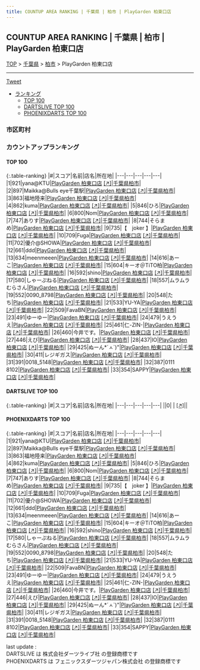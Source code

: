 ```yaml
---
title: COUNTUP AREA RANKING | 千葉県 | 柏市 | PlayGarden 柏東口店
---
```

## COUNTUP AREA RANKING | 千葉県 | 柏市 | PlayGarden 柏東口店

[TOP](/darts/rank/) > [千葉県](/darts/rank/千葉県/) > [柏市](/darts/rank/千葉県/柏市/) > PlayGarden 柏東口店

___

<a href="https://twitter.com/share?ref_src=twsrc%5Etfw" data-text="COUNTUP AREA RANKING | 千葉県柏市PlayGarden 柏東口店" class="twitter-share-button" data-hashtags="DARTSLIVE,PHOENIXDARTS,darts,ダーツ" data-show-count="false">Tweet</a>

* [ランキング](#カウントアップランキング)
    * [TOP 100](#top-100)
    * [DARTSLIVE TOP 100](#dartslive-top-100)
    * [PHOENIXDARTS TOP 100](#phoenixdarts-top-100)

### 市区町村

<ul>

</ul>

### カウントアップランキング

#### TOP 100



{:.table-ranking}
|#|スコア|名前|店名|所在地|
|---|---|---|---|---|
|1|921|<span class="rank-name-pd">yana@KTU</span>|<a href="/darts/rank/shops/81202.html">PlayGarden 柏東口店</a> <a href="https://vs.phoenixdarts.com/jp/shop/shopDetailInfo/s_81202?s_seq=81202">[↗]</a>|<a href="/darts/rank/千葉県/柏市">千葉県柏市</a>|
|2|897|<span class="rank-name-pd">Maikka@Bulls eye千葉駅</span>|<a href="/darts/rank/shops/81202.html">PlayGarden 柏東口店</a> <a href="https://vs.phoenixdarts.com/jp/shop/shopDetailInfo/s_81202?s_seq=81202">[↗]</a>|<a href="/darts/rank/千葉県/柏市">千葉県柏市</a>|
|3|863|<span class="rank-name-pd">福地陸来</span>|<a href="/darts/rank/shops/81202.html">PlayGarden 柏東口店</a> <a href="https://vs.phoenixdarts.com/jp/shop/shopDetailInfo/s_81202?s_seq=81202">[↗]</a>|<a href="/darts/rank/千葉県/柏市">千葉県柏市</a>|
|4|862|<span class="rank-name-pd">kuma</span>|<a href="/darts/rank/shops/81202.html">PlayGarden 柏東口店</a> <a href="https://vs.phoenixdarts.com/jp/shop/shopDetailInfo/s_81202?s_seq=81202">[↗]</a>|<a href="/darts/rank/千葉県/柏市">千葉県柏市</a>|
|5|846|<span class="rank-name-pd">ひろ</span>|<a href="/darts/rank/shops/81202.html">PlayGarden 柏東口店</a> <a href="https://vs.phoenixdarts.com/jp/shop/shopDetailInfo/s_81202?s_seq=81202">[↗]</a>|<a href="/darts/rank/千葉県/柏市">千葉県柏市</a>|
|6|800|<span class="rank-name-pd">Nom</span>|<a href="/darts/rank/shops/81202.html">PlayGarden 柏東口店</a> <a href="https://vs.phoenixdarts.com/jp/shop/shopDetailInfo/s_81202?s_seq=81202">[↗]</a>|<a href="/darts/rank/千葉県/柏市">千葉県柏市</a>|
|7|747|<span class="rank-name-pd">ありす</span>|<a href="/darts/rank/shops/81202.html">PlayGarden 柏東口店</a> <a href="https://vs.phoenixdarts.com/jp/shop/shopDetailInfo/s_81202?s_seq=81202">[↗]</a>|<a href="/darts/rank/千葉県/柏市">千葉県柏市</a>|
|8|744|<span class="rank-name-pd">そらまめ</span>|<a href="/darts/rank/shops/81202.html">PlayGarden 柏東口店</a> <a href="https://vs.phoenixdarts.com/jp/shop/shopDetailInfo/s_81202?s_seq=81202">[↗]</a>|<a href="/darts/rank/千葉県/柏市">千葉県柏市</a>|
|9|735|<span class="rank-name-pd">【　joker 】</span>|<a href="/darts/rank/shops/81202.html">PlayGarden 柏東口店</a> <a href="https://vs.phoenixdarts.com/jp/shop/shopDetailInfo/s_81202?s_seq=81202">[↗]</a>|<a href="/darts/rank/千葉県/柏市">千葉県柏市</a>|
|10|709|<span class="rank-name-pd">Fuga</span>|<a href="/darts/rank/shops/81202.html">PlayGarden 柏東口店</a> <a href="https://vs.phoenixdarts.com/jp/shop/shopDetailInfo/s_81202?s_seq=81202">[↗]</a>|<a href="/darts/rank/千葉県/柏市">千葉県柏市</a>|
|11|702|<span class="rank-name-pd">優介@SHOWA</span>|<a href="/darts/rank/shops/81202.html">PlayGarden 柏東口店</a> <a href="https://vs.phoenixdarts.com/jp/shop/shopDetailInfo/s_81202?s_seq=81202">[↗]</a>|<a href="/darts/rank/千葉県/柏市">千葉県柏市</a>|
|12|661|<span class="rank-name-pd">ddd</span>|<a href="/darts/rank/shops/81202.html">PlayGarden 柏東口店</a> <a href="https://vs.phoenixdarts.com/jp/shop/shopDetailInfo/s_81202?s_seq=81202">[↗]</a>|<a href="/darts/rank/千葉県/柏市">千葉県柏市</a>|
|13|634|<span class="rank-name-pd">meenmeeen</span>|<a href="/darts/rank/shops/81202.html">PlayGarden 柏東口店</a> <a href="https://vs.phoenixdarts.com/jp/shop/shopDetailInfo/s_81202?s_seq=81202">[↗]</a>|<a href="/darts/rank/千葉県/柏市">千葉県柏市</a>|
|14|616|<span class="rank-name-pd">あーこ</span>|<a href="/darts/rank/shops/81202.html">PlayGarden 柏東口店</a> <a href="https://vs.phoenixdarts.com/jp/shop/shopDetailInfo/s_81202?s_seq=81202">[↗]</a>|<a href="/darts/rank/千葉県/柏市">千葉県柏市</a>|
|15|604|<span class="rank-name-pd">キーオ＠TiTO柏</span>|<a href="/darts/rank/shops/81202.html">PlayGarden 柏東口店</a> <a href="https://vs.phoenixdarts.com/jp/shop/shopDetailInfo/s_81202?s_seq=81202">[↗]</a>|<a href="/darts/rank/千葉県/柏市">千葉県柏市</a>|
|16|592|<span class="rank-name-pd">shino</span>|<a href="/darts/rank/shops/81202.html">PlayGarden 柏東口店</a> <a href="https://vs.phoenixdarts.com/jp/shop/shopDetailInfo/s_81202?s_seq=81202">[↗]</a>|<a href="/darts/rank/千葉県/柏市">千葉県柏市</a>|
|17|580|<span class="rank-name-pd">しゃーぷねる</span>|<a href="/darts/rank/shops/81202.html">PlayGarden 柏東口店</a> <a href="https://vs.phoenixdarts.com/jp/shop/shopDetailInfo/s_81202?s_seq=81202">[↗]</a>|<a href="/darts/rank/千葉県/柏市">千葉県柏市</a>|
|18|557|<span class="rank-name-pd">ムラムラむらさん</span>|<a href="/darts/rank/shops/81202.html">PlayGarden 柏東口店</a> <a href="https://vs.phoenixdarts.com/jp/shop/shopDetailInfo/s_81202?s_seq=81202">[↗]</a>|<a href="/darts/rank/千葉県/柏市">千葉県柏市</a>|
|19|552|<span class="rank-name-pd">0090_8798</span>|<a href="/darts/rank/shops/81202.html">PlayGarden 柏東口店</a> <a href="https://vs.phoenixdarts.com/jp/shop/shopDetailInfo/s_81202?s_seq=81202">[↗]</a>|<a href="/darts/rank/千葉県/柏市">千葉県柏市</a>|
|20|548|<span class="rank-name-pd">たち</span>|<a href="/darts/rank/shops/81202.html">PlayGarden 柏東口店</a> <a href="https://vs.phoenixdarts.com/jp/shop/shopDetailInfo/s_81202?s_seq=81202">[↗]</a>|<a href="/darts/rank/千葉県/柏市">千葉県柏市</a>|
|21|533|<span class="rank-name-pd">YU-YA</span>|<a href="/darts/rank/shops/81202.html">PlayGarden 柏東口店</a> <a href="https://vs.phoenixdarts.com/jp/shop/shopDetailInfo/s_81202?s_seq=81202">[↗]</a>|<a href="/darts/rank/千葉県/柏市">千葉県柏市</a>|
|22|509|<span class="rank-name-pd">FavaBN</span>|<a href="/darts/rank/shops/81202.html">PlayGarden 柏東口店</a> <a href="https://vs.phoenixdarts.com/jp/shop/shopDetailInfo/s_81202?s_seq=81202">[↗]</a>|<a href="/darts/rank/千葉県/柏市">千葉県柏市</a>|
|23|491|<span class="rank-name-pd">ゆーゆー</span>|<a href="/darts/rank/shops/81202.html">PlayGarden 柏東口店</a> <a href="https://vs.phoenixdarts.com/jp/shop/shopDetailInfo/s_81202?s_seq=81202">[↗]</a>|<a href="/darts/rank/千葉県/柏市">千葉県柏市</a>|
|24|479|<span class="rank-name-pd">うえうえ</span>|<a href="/darts/rank/shops/81202.html">PlayGarden 柏東口店</a> <a href="https://vs.phoenixdarts.com/jp/shop/shopDetailInfo/s_81202?s_seq=81202">[↗]</a>|<a href="/darts/rank/千葉県/柏市">千葉県柏市</a>|
|25|461|<span class="rank-name-pd">仁-ZIN-</span>|<a href="/darts/rank/shops/81202.html">PlayGarden 柏東口店</a> <a href="https://vs.phoenixdarts.com/jp/shop/shopDetailInfo/s_81202?s_seq=81202">[↗]</a>|<a href="/darts/rank/千葉県/柏市">千葉県柏市</a>|
|26|460|<span class="rank-name-pd">今井です。</span>|<a href="/darts/rank/shops/81202.html">PlayGarden 柏東口店</a> <a href="https://vs.phoenixdarts.com/jp/shop/shopDetailInfo/s_81202?s_seq=81202">[↗]</a>|<a href="/darts/rank/千葉県/柏市">千葉県柏市</a>|
|27|446|<span class="rank-name-pd">えび</span>|<a href="/darts/rank/shops/81202.html">PlayGarden 柏東口店</a> <a href="https://vs.phoenixdarts.com/jp/shop/shopDetailInfo/s_81202?s_seq=81202">[↗]</a>|<a href="/darts/rank/千葉県/柏市">千葉県柏市</a>|
|28|437|<span class="rank-name-pd">IO</span>|<a href="/darts/rank/shops/81202.html">PlayGarden 柏東口店</a> <a href="https://vs.phoenixdarts.com/jp/shop/shopDetailInfo/s_81202?s_seq=81202">[↗]</a>|<a href="/darts/rank/千葉県/柏市">千葉県柏市</a>|
|29|425|<span class="rank-name-pd">ぬーん*´ㅅ`)&quot;</span>|<a href="/darts/rank/shops/81202.html">PlayGarden 柏東口店</a> <a href="https://vs.phoenixdarts.com/jp/shop/shopDetailInfo/s_81202?s_seq=81202">[↗]</a>|<a href="/darts/rank/千葉県/柏市">千葉県柏市</a>|
|30|411|<span class="rank-name-pd">レジギガス</span>|<a href="/darts/rank/shops/81202.html">PlayGarden 柏東口店</a> <a href="https://vs.phoenixdarts.com/jp/shop/shopDetailInfo/s_81202?s_seq=81202">[↗]</a>|<a href="/darts/rank/千葉県/柏市">千葉県柏市</a>|
|31|391|<span class="rank-name-pd">0018_5148</span>|<a href="/darts/rank/shops/81202.html">PlayGarden 柏東口店</a> <a href="https://vs.phoenixdarts.com/jp/shop/shopDetailInfo/s_81202?s_seq=81202">[↗]</a>|<a href="/darts/rank/千葉県/柏市">千葉県柏市</a>|
|32|387|<span class="rank-name-pd">0111 8102</span>|<a href="/darts/rank/shops/81202.html">PlayGarden 柏東口店</a> <a href="https://vs.phoenixdarts.com/jp/shop/shopDetailInfo/s_81202?s_seq=81202">[↗]</a>|<a href="/darts/rank/千葉県/柏市">千葉県柏市</a>|
|33|354|<span class="rank-name-pd">SAPPY</span>|<a href="/darts/rank/shops/81202.html">PlayGarden 柏東口店</a> <a href="https://vs.phoenixdarts.com/jp/shop/shopDetailInfo/s_81202?s_seq=81202">[↗]</a>|<a href="/darts/rank/千葉県/柏市">千葉県柏市</a>|


#### DARTSLIVE TOP 100



{:.table-ranking}
|#|スコア|名前|店名|所在地|
|---|---|---|---|---|
||0|<span class="rank-name-dl"> </span>|<a href="/darts/rank/shops/.html"></a> <a href="">[↗]</a>|<a href="/darts/rank//"></a>|


#### PHOENIXDARTS TOP 100



{:.table-ranking}
|#|スコア|名前|店名|所在地|
|---|---|---|---|---|
|1|921|<span class="rank-name-pd">yana@KTU</span>|<a href="/darts/rank/shops/81202.html">PlayGarden 柏東口店</a> <a href="https://vs.phoenixdarts.com/jp/shop/shopDetailInfo/s_81202?s_seq=81202">[↗]</a>|<a href="/darts/rank/千葉県/柏市">千葉県柏市</a>|
|2|897|<span class="rank-name-pd">Maikka@Bulls eye千葉駅</span>|<a href="/darts/rank/shops/81202.html">PlayGarden 柏東口店</a> <a href="https://vs.phoenixdarts.com/jp/shop/shopDetailInfo/s_81202?s_seq=81202">[↗]</a>|<a href="/darts/rank/千葉県/柏市">千葉県柏市</a>|
|3|863|<span class="rank-name-pd">福地陸来</span>|<a href="/darts/rank/shops/81202.html">PlayGarden 柏東口店</a> <a href="https://vs.phoenixdarts.com/jp/shop/shopDetailInfo/s_81202?s_seq=81202">[↗]</a>|<a href="/darts/rank/千葉県/柏市">千葉県柏市</a>|
|4|862|<span class="rank-name-pd">kuma</span>|<a href="/darts/rank/shops/81202.html">PlayGarden 柏東口店</a> <a href="https://vs.phoenixdarts.com/jp/shop/shopDetailInfo/s_81202?s_seq=81202">[↗]</a>|<a href="/darts/rank/千葉県/柏市">千葉県柏市</a>|
|5|846|<span class="rank-name-pd">ひろ</span>|<a href="/darts/rank/shops/81202.html">PlayGarden 柏東口店</a> <a href="https://vs.phoenixdarts.com/jp/shop/shopDetailInfo/s_81202?s_seq=81202">[↗]</a>|<a href="/darts/rank/千葉県/柏市">千葉県柏市</a>|
|6|800|<span class="rank-name-pd">Nom</span>|<a href="/darts/rank/shops/81202.html">PlayGarden 柏東口店</a> <a href="https://vs.phoenixdarts.com/jp/shop/shopDetailInfo/s_81202?s_seq=81202">[↗]</a>|<a href="/darts/rank/千葉県/柏市">千葉県柏市</a>|
|7|747|<span class="rank-name-pd">ありす</span>|<a href="/darts/rank/shops/81202.html">PlayGarden 柏東口店</a> <a href="https://vs.phoenixdarts.com/jp/shop/shopDetailInfo/s_81202?s_seq=81202">[↗]</a>|<a href="/darts/rank/千葉県/柏市">千葉県柏市</a>|
|8|744|<span class="rank-name-pd">そらまめ</span>|<a href="/darts/rank/shops/81202.html">PlayGarden 柏東口店</a> <a href="https://vs.phoenixdarts.com/jp/shop/shopDetailInfo/s_81202?s_seq=81202">[↗]</a>|<a href="/darts/rank/千葉県/柏市">千葉県柏市</a>|
|9|735|<span class="rank-name-pd">【　joker 】</span>|<a href="/darts/rank/shops/81202.html">PlayGarden 柏東口店</a> <a href="https://vs.phoenixdarts.com/jp/shop/shopDetailInfo/s_81202?s_seq=81202">[↗]</a>|<a href="/darts/rank/千葉県/柏市">千葉県柏市</a>|
|10|709|<span class="rank-name-pd">Fuga</span>|<a href="/darts/rank/shops/81202.html">PlayGarden 柏東口店</a> <a href="https://vs.phoenixdarts.com/jp/shop/shopDetailInfo/s_81202?s_seq=81202">[↗]</a>|<a href="/darts/rank/千葉県/柏市">千葉県柏市</a>|
|11|702|<span class="rank-name-pd">優介@SHOWA</span>|<a href="/darts/rank/shops/81202.html">PlayGarden 柏東口店</a> <a href="https://vs.phoenixdarts.com/jp/shop/shopDetailInfo/s_81202?s_seq=81202">[↗]</a>|<a href="/darts/rank/千葉県/柏市">千葉県柏市</a>|
|12|661|<span class="rank-name-pd">ddd</span>|<a href="/darts/rank/shops/81202.html">PlayGarden 柏東口店</a> <a href="https://vs.phoenixdarts.com/jp/shop/shopDetailInfo/s_81202?s_seq=81202">[↗]</a>|<a href="/darts/rank/千葉県/柏市">千葉県柏市</a>|
|13|634|<span class="rank-name-pd">meenmeeen</span>|<a href="/darts/rank/shops/81202.html">PlayGarden 柏東口店</a> <a href="https://vs.phoenixdarts.com/jp/shop/shopDetailInfo/s_81202?s_seq=81202">[↗]</a>|<a href="/darts/rank/千葉県/柏市">千葉県柏市</a>|
|14|616|<span class="rank-name-pd">あーこ</span>|<a href="/darts/rank/shops/81202.html">PlayGarden 柏東口店</a> <a href="https://vs.phoenixdarts.com/jp/shop/shopDetailInfo/s_81202?s_seq=81202">[↗]</a>|<a href="/darts/rank/千葉県/柏市">千葉県柏市</a>|
|15|604|<span class="rank-name-pd">キーオ＠TiTO柏</span>|<a href="/darts/rank/shops/81202.html">PlayGarden 柏東口店</a> <a href="https://vs.phoenixdarts.com/jp/shop/shopDetailInfo/s_81202?s_seq=81202">[↗]</a>|<a href="/darts/rank/千葉県/柏市">千葉県柏市</a>|
|16|592|<span class="rank-name-pd">shino</span>|<a href="/darts/rank/shops/81202.html">PlayGarden 柏東口店</a> <a href="https://vs.phoenixdarts.com/jp/shop/shopDetailInfo/s_81202?s_seq=81202">[↗]</a>|<a href="/darts/rank/千葉県/柏市">千葉県柏市</a>|
|17|580|<span class="rank-name-pd">しゃーぷねる</span>|<a href="/darts/rank/shops/81202.html">PlayGarden 柏東口店</a> <a href="https://vs.phoenixdarts.com/jp/shop/shopDetailInfo/s_81202?s_seq=81202">[↗]</a>|<a href="/darts/rank/千葉県/柏市">千葉県柏市</a>|
|18|557|<span class="rank-name-pd">ムラムラむらさん</span>|<a href="/darts/rank/shops/81202.html">PlayGarden 柏東口店</a> <a href="https://vs.phoenixdarts.com/jp/shop/shopDetailInfo/s_81202?s_seq=81202">[↗]</a>|<a href="/darts/rank/千葉県/柏市">千葉県柏市</a>|
|19|552|<span class="rank-name-pd">0090_8798</span>|<a href="/darts/rank/shops/81202.html">PlayGarden 柏東口店</a> <a href="https://vs.phoenixdarts.com/jp/shop/shopDetailInfo/s_81202?s_seq=81202">[↗]</a>|<a href="/darts/rank/千葉県/柏市">千葉県柏市</a>|
|20|548|<span class="rank-name-pd">たち</span>|<a href="/darts/rank/shops/81202.html">PlayGarden 柏東口店</a> <a href="https://vs.phoenixdarts.com/jp/shop/shopDetailInfo/s_81202?s_seq=81202">[↗]</a>|<a href="/darts/rank/千葉県/柏市">千葉県柏市</a>|
|21|533|<span class="rank-name-pd">YU-YA</span>|<a href="/darts/rank/shops/81202.html">PlayGarden 柏東口店</a> <a href="https://vs.phoenixdarts.com/jp/shop/shopDetailInfo/s_81202?s_seq=81202">[↗]</a>|<a href="/darts/rank/千葉県/柏市">千葉県柏市</a>|
|22|509|<span class="rank-name-pd">FavaBN</span>|<a href="/darts/rank/shops/81202.html">PlayGarden 柏東口店</a> <a href="https://vs.phoenixdarts.com/jp/shop/shopDetailInfo/s_81202?s_seq=81202">[↗]</a>|<a href="/darts/rank/千葉県/柏市">千葉県柏市</a>|
|23|491|<span class="rank-name-pd">ゆーゆー</span>|<a href="/darts/rank/shops/81202.html">PlayGarden 柏東口店</a> <a href="https://vs.phoenixdarts.com/jp/shop/shopDetailInfo/s_81202?s_seq=81202">[↗]</a>|<a href="/darts/rank/千葉県/柏市">千葉県柏市</a>|
|24|479|<span class="rank-name-pd">うえうえ</span>|<a href="/darts/rank/shops/81202.html">PlayGarden 柏東口店</a> <a href="https://vs.phoenixdarts.com/jp/shop/shopDetailInfo/s_81202?s_seq=81202">[↗]</a>|<a href="/darts/rank/千葉県/柏市">千葉県柏市</a>|
|25|461|<span class="rank-name-pd">仁-ZIN-</span>|<a href="/darts/rank/shops/81202.html">PlayGarden 柏東口店</a> <a href="https://vs.phoenixdarts.com/jp/shop/shopDetailInfo/s_81202?s_seq=81202">[↗]</a>|<a href="/darts/rank/千葉県/柏市">千葉県柏市</a>|
|26|460|<span class="rank-name-pd">今井です。</span>|<a href="/darts/rank/shops/81202.html">PlayGarden 柏東口店</a> <a href="https://vs.phoenixdarts.com/jp/shop/shopDetailInfo/s_81202?s_seq=81202">[↗]</a>|<a href="/darts/rank/千葉県/柏市">千葉県柏市</a>|
|27|446|<span class="rank-name-pd">えび</span>|<a href="/darts/rank/shops/81202.html">PlayGarden 柏東口店</a> <a href="https://vs.phoenixdarts.com/jp/shop/shopDetailInfo/s_81202?s_seq=81202">[↗]</a>|<a href="/darts/rank/千葉県/柏市">千葉県柏市</a>|
|28|437|<span class="rank-name-pd">IO</span>|<a href="/darts/rank/shops/81202.html">PlayGarden 柏東口店</a> <a href="https://vs.phoenixdarts.com/jp/shop/shopDetailInfo/s_81202?s_seq=81202">[↗]</a>|<a href="/darts/rank/千葉県/柏市">千葉県柏市</a>|
|29|425|<span class="rank-name-pd">ぬーん*´ㅅ`)&quot;</span>|<a href="/darts/rank/shops/81202.html">PlayGarden 柏東口店</a> <a href="https://vs.phoenixdarts.com/jp/shop/shopDetailInfo/s_81202?s_seq=81202">[↗]</a>|<a href="/darts/rank/千葉県/柏市">千葉県柏市</a>|
|30|411|<span class="rank-name-pd">レジギガス</span>|<a href="/darts/rank/shops/81202.html">PlayGarden 柏東口店</a> <a href="https://vs.phoenixdarts.com/jp/shop/shopDetailInfo/s_81202?s_seq=81202">[↗]</a>|<a href="/darts/rank/千葉県/柏市">千葉県柏市</a>|
|31|391|<span class="rank-name-pd">0018_5148</span>|<a href="/darts/rank/shops/81202.html">PlayGarden 柏東口店</a> <a href="https://vs.phoenixdarts.com/jp/shop/shopDetailInfo/s_81202?s_seq=81202">[↗]</a>|<a href="/darts/rank/千葉県/柏市">千葉県柏市</a>|
|32|387|<span class="rank-name-pd">0111 8102</span>|<a href="/darts/rank/shops/81202.html">PlayGarden 柏東口店</a> <a href="https://vs.phoenixdarts.com/jp/shop/shopDetailInfo/s_81202?s_seq=81202">[↗]</a>|<a href="/darts/rank/千葉県/柏市">千葉県柏市</a>|
|33|354|<span class="rank-name-pd">SAPPY</span>|<a href="/darts/rank/shops/81202.html">PlayGarden 柏東口店</a> <a href="https://vs.phoenixdarts.com/jp/shop/shopDetailInfo/s_81202?s_seq=81202">[↗]</a>|<a href="/darts/rank/千葉県/柏市">千葉県柏市</a>|


<div class="footer border-top border-gray-light mt-5 pt-3 text-right text-gray">
    last update : <span style="font-weight: italic" id="foot_last_modified"></span><br />
    DARTSLIVE は 株式会社ダーツライブ社 の登録商標です<br />
    PHOENIXDARTS は フェニックスダーツジャパン株式会社 の登録商標です<br />
</div>

<script src="https://cdnjs.cloudflare.com/ajax/libs/jquery.tablesorter/2.31.3/js/jquery.tablesorter.min.js" integrity="sha512-qzgd5cYSZcosqpzpn7zF2ZId8f/8CHmFKZ8j7mU4OUXTNRd5g+ZHBPsgKEwoqxCtdQvExE5LprwwPAgoicguNg==" crossorigin="anonymous" referrerpolicy="no-referrer"></script>
<link rel="stylesheet" href="https://cdnjs.cloudflare.com/ajax/libs/jquery.tablesorter/2.31.3/css/theme.default.min.css" integrity="sha512-wghhOJkjQX0Lh3NSWvNKeZ0ZpNn+SPVXX1Qyc9OCaogADktxrBiBdKGDoqVUOyhStvMBmJQ8ZdMHiR3wuEq8+w==" crossorigin="anonymous" referrerpolicy="no-referrer" />
<script>
$(function() {
    $(".table-ranking").tablesorter({sortList:[[0, 0]]});
    $("#foot_last_modified").text(formatDate(new Date(document.lastModified), 'yyyy-MM-dd HH:mm:ss'));
});
</script>

<script async src="https://platform.twitter.com/widgets.js" charset="utf-8"></script>
